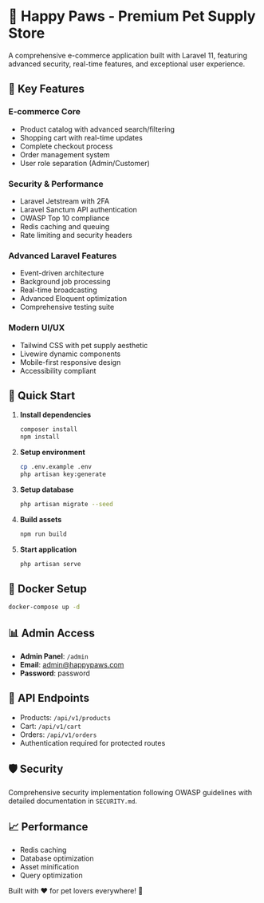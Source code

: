 # 🐾 Happy Paws - Premium Pet Supply Store

A comprehensive e-commerce application built with Laravel 11, featuring advanced security, real-time features, and exceptional user experience.

## 🌟 Key Features

### E-commerce Core
- Product catalog with advanced search/filtering
- Shopping cart with real-time updates
- Complete checkout process
- Order management system
- User role separation (Admin/Customer)

### Security & Performance
- Laravel Jetstream with 2FA
- Laravel Sanctum API authentication
- OWASP Top 10 compliance
- Redis caching and queuing
- Rate limiting and security headers

### Advanced Laravel Features
- Event-driven architecture
- Background job processing
- Real-time broadcasting
- Advanced Eloquent optimization
- Comprehensive testing suite

### Modern UI/UX
- Tailwind CSS with pet supply aesthetic
- Livewire dynamic components
- Mobile-first responsive design
- Accessibility compliant

## 🚀 Quick Start

1. **Install dependencies**
   ```bash
   composer install
   npm install
   ```

2. **Setup environment**
   ```bash
   cp .env.example .env
   php artisan key:generate
   ```

3. **Setup database**
   ```bash
   php artisan migrate --seed
   ```

4. **Build assets**
   ```bash
   npm run build
   ```

5. **Start application**
   ```bash
   php artisan serve
   ```

## 🐳 Docker Setup

```bash
docker-compose up -d
```

## 📊 Admin Access

- **Admin Panel**: `/admin`
- **Email**: admin@happypaws.com
- **Password**: password

## 🔧 API Endpoints

- Products: `/api/v1/products`
- Cart: `/api/v1/cart`
- Orders: `/api/v1/orders`
- Authentication required for protected routes

## 🛡️ Security

Comprehensive security implementation following OWASP guidelines with detailed documentation in `SECURITY.md`.

## 📈 Performance

- Redis caching
- Database optimization
- Asset minification
- Query optimization

Built with ❤️ for pet lovers everywhere! 🐾